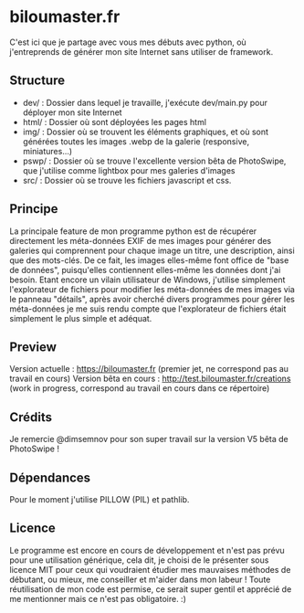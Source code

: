 # biloumaster.fr

C'est ici que je partage avec vous mes débuts avec python, où j'entreprends de générer mon site Internet sans utiliser de framework.

## Structure
- dev/ : Dossier dans lequel je travaille, j'exécute dev/main.py pour déployer mon site Internet
- html/ : Dossier où sont déployées les pages html
- img/ : Dossier où se trouvent les éléments graphiques, et où sont générées toutes les images .webp de la galerie (responsive, miniatures...)
- pswp/ : Dossier où se trouve l'excellente version bêta de PhotoSwipe, que j'utilise comme lightbox pour mes galeries d'images
- src/ : Dossier où se trouve les fichiers javascript et css.

## Principe
La principale feature de mon programme python est de récupérer directement les méta-données EXIF de mes images pour générer des galeries qui comprennent pour chaque image un titre, une description, ainsi que des mots-clés. De ce fait, les images elles-même font office de "base de données", puisqu'elles contiennent elles-même les données dont j'ai besoin. Etant encore un vilain utilisateur de Windows, j'utilise simplement l'explorateur de fichiers pour modifier les méta-données de mes images via le panneau "détails", après avoir cherché divers programmes pour gérer les méta-données je me suis rendu compte que l'explorateur de fichiers était simplement le plus simple et adéquat.

## Preview
Version actuelle : https://biloumaster.fr (premier jet, ne correspond pas au travail en cours)
Version bêta en cours : http://test.biloumaster.fr/creations (work in progress, correspond au travail en cours dans ce répertoire)

## Crédits
Je remercie @dimsemnov pour son super travail sur la version V5 bêta de PhotoSwipe !

## Dépendances
Pour le moment j'utilise PILLOW (PIL) et pathlib.

## Licence
Le programme est encore en cours de développement et n'est pas prévu pour une utilisation générique, cela dit, je choisi de le présenter sous licence MIT pour ceux qui voudraient étudier mes mauvaises méthodes de débutant, ou mieux, me conseiller et m'aider dans mon labeur ! Toute réutilisation de mon code est permise, ce serait super gentil et apprécié de me mentionner mais ce n'est pas obligatoire. :)
